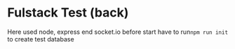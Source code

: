 # Fulstack Test (back)
Here used node, express end socket.io
before start have to run`npm run init` to create test database